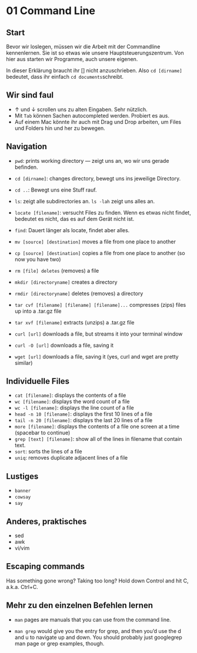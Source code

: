 # 01 Command Line

## Start

Bevor wir loslegen, müssen wir die Arbeit mit der Commandline kennenlernen. Sie
ist so etwas wie unsere Hauptsteuerungszentrum. Von hier aus starten wir Programme,
auch unsere eigenen.

In dieser Erklärung braucht ihr [] nicht anzuschrieben. Also ```cd [dirname]```
bedeutet, dass ihr einfach ```cd documents```schreibt.

## Wir sind faul

* ↑ und ↓ scrollen uns zu alten Eingaben. Sehr nützlich.
* Mit ```Tab``` können Sachen autocompleted werden. Probiert es aus.
* Auf einem Mac könnte ihr auch mit Drag und Drop arbeiten, um Files und Folders
hin und her zu bewegen.

## Navigation

* ```pwd```: prints working directory — zeigt uns an, wo wir uns gerade befinden.
* ```cd [dirname]```: changes directory, bewegt uns ins jeweilige Directory.
* ``cd ..``: Bewegt uns eine Stuff rauf.
* ``ls``: zeigt alle subdirectories an. ``ls -lah`` zeigt uns alles an.
* ```locate [filename]```: versucht Files zu finden. Wenn es etwas nicht findet,
bedeutet es nicht, das es auf dem Gerät nicht ist.
* ```find```: Dauert länger als locate, findet aber alles.

* ```mv [source] [destination]``` moves a file from one place to another
* ```cp [source] [destination]``` copies a file from one place to another (so now you have two)
* ```rm [file] deletes``` (removes) a file
* ```mkdir [directoryname]``` creates a directory
* ```rmdir [directoryname]``` deletes (removes) a directory
* ```tar cvf [filename] [filename] [filename]...``` compresses (zips) files up into a .tar.gz file
* ```tar xvf [filename]``` extracts (unzips) a .tar.gz file
* ```curl [url]``` downloads a file, but streams it into your terminal window
* ```curl -O [url]``` downloads a file, saving it
* ```wget [url]``` downloads a file, saving it (yes, curl and wget are pretty similar)

## Individuelle Files

* ```cat [filename]```: displays the contents of a file
* ```wc [filename]```: displays the word count of a file
* ```wc -l [filename]```: displays the line count of a file
* ```head -n 10 [filename]```: displays the first 10 lines of a file
* ```tail -n 20 [filename]```: displays the last 20 lines of a file
* ```more [filename]```: displays the contents of a file one screen at a time (spacebar to continue)
* ```grep [text] [filename]```: show all of the lines in filename that contain text.
* ```sort```: sorts the lines of a file
* ```uniq```: removes duplicate adjacent lines of a file

## Lustiges

* ```banner```
* ```cowsay```
* ```say```

## Anderes, praktisches

* sed
* awk
* vi/vim

## Escaping commands

Has something gone wrong? Taking too long? Hold down Control and hit C, a.k.a. Ctrl+C.

## Mehr zu den einzelnen Befehlen lernen

* ```man``` pages are manuals that you can use from the command line.

* ```man grep``` would give you the entry for grep, and then you’d use the d and u to navigate up and down. You should probably just googlegrep man page or grep examples, though.
